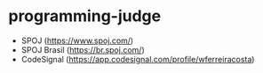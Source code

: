 # programming-judge

- SPOJ (https://www.spoj.com/)
- SPOJ Brasil (https://br.spoj.com/)
- CodeSignal (https://app.codesignal.com/profile/wferreiracosta)
